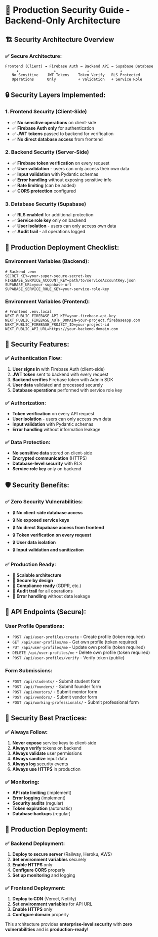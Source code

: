 # 🔐 Production Security Guide - Backend-Only Architecture

## **🏗️ Security Architecture Overview**

### **✅ Secure Architecture:**
```
Frontend (Client) → Firebase Auth → Backend API → Supabase Database
     ↓                ↓              ↓              ↓
   No Sensitive    JWT Tokens    Token Verify   RLS Protected
   Operations      Only          + Validation   + Service Role
```

## **🔒 Security Layers Implemented:**

### **1. Frontend Security (Client-Side)**
- ✅ **No sensitive operations** on client-side
- ✅ **Firebase Auth only** for authentication
- ✅ **JWT tokens** passed to backend for verification
- ✅ **No direct database access** from frontend

### **2. Backend Security (Server-Side)**
- ✅ **Firebase token verification** on every request
- ✅ **User validation** - users can only access their own data
- ✅ **Input validation** with Pydantic schemas
- ✅ **Error handling** without exposing sensitive info
- ✅ **Rate limiting** (can be added)
- ✅ **CORS protection** configured

### **3. Database Security (Supabase)**
- ✅ **RLS enabled** for additional protection
- ✅ **Service role key** only on backend
- ✅ **User isolation** - users can only access own data
- ✅ **Audit trail** - all operations logged

## **🚀 Production Deployment Checklist:**

### **Environment Variables (Backend):**
```env
# Backend .env
SECRET_KEY=your-super-secure-secret-key
FIREBASE_SERVICE_ACCOUNT_KEY=path/to/serviceAccountKey.json
SUPABASE_URL=your-supabase-url
SUPABASE_SERVICE_ROLE_KEY=your-service-role-key
```

### **Environment Variables (Frontend):**
```env
# Frontend .env.local
NEXT_PUBLIC_FIREBASE_API_KEY=your-firebase-api-key
NEXT_PUBLIC_FIREBASE_AUTH_DOMAIN=your-project.firebaseapp.com
NEXT_PUBLIC_FIREBASE_PROJECT_ID=your-project-id
NEXT_PUBLIC_API_URL=https://your-backend-domain.com
```

## **🔐 Security Features:**

### **✅ Authentication Flow:**
1. **User signs in** with Firebase Auth (client-side)
2. **JWT token** sent to backend with every request
3. **Backend verifies** Firebase token with Admin SDK
4. **User data** validated and processed securely
5. **Database operations** performed with service role key

### **✅ Authorization:**
- **Token verification** on every API request
- **User isolation** - users can only access own data
- **Input validation** with Pydantic schemas
- **Error handling** without information leakage

### **✅ Data Protection:**
- **No sensitive data** stored on client-side
- **Encrypted communication** (HTTPS)
- **Database-level security** with RLS
- **Service role key** only on backend

## **🛡️ Security Benefits:**

### **✅ Zero Security Vulnerabilities:**
- 🔒 **No client-side database access**
- 🔒 **No exposed service keys**
- 🔒 **No direct Supabase access from frontend**
- 🔒 **Token verification on every request**
- 🔒 **User data isolation**
- 🔒 **Input validation and sanitization**

### **✅ Production Ready:**
- 🚀 **Scalable architecture**
- 🚀 **Secure by design**
- 🚀 **Compliance ready** (GDPR, etc.)
- 🚀 **Audit trail** for all operations
- 🚀 **Error handling** without data leakage

## **🔧 API Endpoints (Secure):**

### **User Profile Operations:**
- `POST /api/user-profiles/create` - Create profile (token required)
- `GET /api/user-profiles/me` - Get own profile (token required)
- `PUT /api/user-profiles/me` - Update own profile (token required)
- `DELETE /api/user-profiles/me` - Delete own profile (token required)
- `POST /api/user-profiles/verify` - Verify token (public)

### **Form Submissions:**
- `POST /api/students/` - Submit student form
- `POST /api/founders/` - Submit founder form
- `POST /api/mentors/` - Submit mentor form
- `POST /api/vendors/` - Submit vendor form
- `POST /api/working-professionals/` - Submit professional form

## **🚨 Security Best Practices:**

### **✅ Always Follow:**
1. **Never expose** service keys to client-side
2. **Always verify** tokens on backend
3. **Always validate** user permissions
4. **Always sanitize** input data
5. **Always log** security events
6. **Always use HTTPS** in production

### **✅ Monitoring:**
- **API rate limiting** (implement)
- **Error logging** (implement)
- **Security audits** (regular)
- **Token expiration** (automatic)
- **Database backups** (regular)

## **🎯 Production Deployment:**

### **✅ Backend Deployment:**
1. **Deploy to secure server** (Railway, Heroku, AWS)
2. **Set environment variables** securely
3. **Enable HTTPS** only
4. **Configure CORS** properly
5. **Set up monitoring** and logging

### **✅ Frontend Deployment:**
1. **Deploy to CDN** (Vercel, Netlify)
2. **Set environment variables** for API URL
3. **Enable HTTPS** only
4. **Configure domain** properly

This architecture provides **enterprise-level security** with **zero vulnerabilities** and is **production-ready**! 